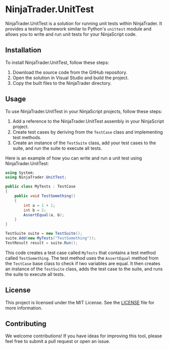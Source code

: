 # NinjaTrader.UnitTest

NinjaTrader.UnitTest is a solution for running unit tests within NinjaTrader. It provides a testing framework similar to Python's `unittest` module and allows you to write and run unit tests for your NinjaScript code.

## Installation

To install NinjaTrader.UnitTest, follow these steps:

1. Download the source code from the GitHub repository.
2. Open the solution in Visual Studio and build the project.
3. Copy the built files to the NinjaTrader directory.

## Usage

To use NinjaTrader.UnitTest in your NinjaScript projects, follow these steps:

1. Add a reference to the NinjaTrader.UnitTest assembly in your NinjaScript project.
2. Create test cases by deriving from the `TestCase` class and implementing test methods.
3. Create an instance of the `TestSuite` class, add your test cases to the suite, and run the suite to execute all tests.

Here is an example of how you can write and run a unit test using NinjaTrader.UnitTest:

```csharp
using System;
using NinjaTrader.UnitTest;

public class MyTests : TestCase
{
    public void TestSomething()
    {
        int a = 1 + 1;
        int b = 2;
        AssertEqual(a, b);
    }
}

TestSuite suite = new TestSuite();
suite.Add(new MyTests("TestSomething"));
TestResult result = suite.Run();
```

This code creates a test case called `MyTests` that contains a test method called `TestSomething`. The test method uses the `AssertEqual` method from the `TestCase` base class to check if two variables are equal. It then creates an instance of the `TestSuite` class, adds the test case to the suite, and runs the suite to execute all tests.

## License
This project is licensed under the MIT License. See the [LICENSE](LICENSE) file for more information.

## Contributing
We welcome contributions! If you have ideas for improving this tool, please feel free to submit a pull request or open an issue.
